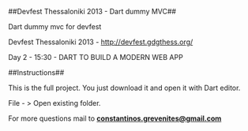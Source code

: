 ##Devfest Thessaloniki 2013 - Dart dummy MVC##


Dart dummy mvc for devfest

Devfest Thessaloniki 2013 - http://devfest.gdgthess.org/

Day 2 - 15:30 - DART TO BUILD A MODERN WEB APP

##Instructions##

This is the full project. You just download it and open it with Dart editor.

File - > Open existing folder.

For more questions mail to **constantinos.grevenites@gmail.com**
